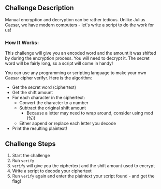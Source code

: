 ## Challenge Description
Manual encryption and decryption can be rather tedious. Unlike Julius Caesar, we have modern computers - let's write a script to do the work for us!

### How It Works:
This challenge will give you an encoded word and the amount it was shifted by during the encryption process. You will need to decrypt it. 
The secret word will be fairly long, so a script will come in handy!

You can use any programming or scripting language to make your own Caesar cipher verifyr. 
Here is the algorithm:

- Get the secret word (ciphertext)
- Get the shift amount
- For each character in the ciphertext:
    - Convert the character to a number
    - Subtract the original shift amount
        - Because a letter may need to wrap around, consider using mod (%)!
    - Either append or replace each letter you decode
- Print the resulting plaintext!

## Challenge Steps
1. Start the challenge
2. Run `verify`
3. `verify` will give you the ciphertext and the shift amount used to encrypt
4. Write a script to decode your ciphertext
5. Run `verify` again and enter the plaintext your script found - and get the flag!
